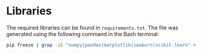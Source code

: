 
# Libraries

The required libraries can be found in `requirements.txt`. The file was generated using the following command in the Bash terminal:

```bash
pip freeze | grep -iE "numpy|pandas|matplotlib|seaborn|scikit-learn" > requirements.txt
```
